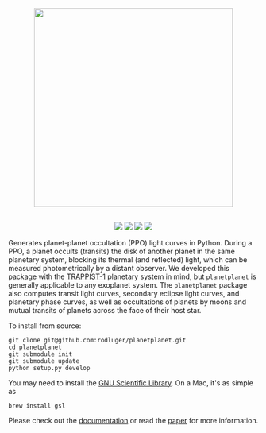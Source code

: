 <div align="center"> 
<img src="http://staff.washington.edu/rodluger/planetplanet/_images/title.gif" width="400px">
</img>
<br/><br/>
<p><a href="https://travis-ci.com/rodluger/planetplanet"><img src="https://travis-ci.com/rodluger/planetplanet.svg?token=jABaFLLgJNHTWSqkT7CM&branch=master"/></a>
<a href="https://raw.githubusercontent.com/rodluger/planetplanet/master/LICENSE?token=AI5FKxGMJTv55h2EE_AuXW2gofnIaRDeks5Zm0unwA%3D%3D"><img src="https://img.shields.io/badge/license-GPL-3399ff.svg?style=flat"/></a>
<a href="http://staff.washington.edu/rodluger/planetplanet/PPOs.pdf"><img src="https://img.shields.io/badge/read-the_paper-ff69b4.svg?style=flat"/></a>
<a href="http://staff.washington.edu/rodluger/planetplanet/index.html"><img src="https://img.shields.io/badge/read-the_docs-blue.svg?style=flat"/></a>
</p>
</div>

Generates planet-planet occultation (PPO) light curves in Python. During a PPO, a planet
occults (transits) the disk of another planet in the same planetary system, blocking its thermal
(and reflected) light, which can be measured photometrically by a distant observer.
We developed this package with the [TRAPPIST-1](www.trappist.one) planetary system in mind, but `planetplanet`
is generally applicable to any exoplanet system. The `planetplanet` package also computes transit light curves, secondary eclipse light curves, and planetary phase curves, as well as occultations of planets by moons and mutual transits of planets
across the face of their host star.

To install from source:

```
git clone git@github.com:rodluger/planetplanet.git
cd planetplanet
git submodule init
git submodule update
python setup.py develop
```

You may need to install the [GNU Scientific Library](https://www.gnu.org/software/gsl/). On a Mac, it's as simple as

```
brew install gsl
```

Please check out the [documentation](http://staff.washington.edu/rodluger/planetplanet/index.html) or read the [paper](http://staff.washington.edu/rodluger/planetplanet/PPOs.pdf) for more information.
